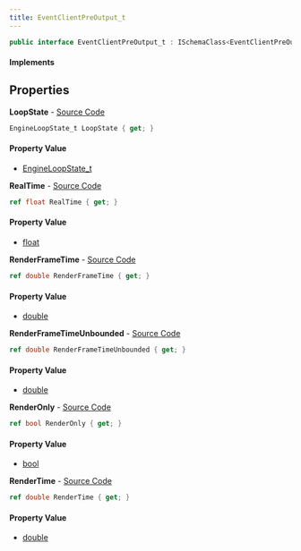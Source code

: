 ```yaml
---
title: EventClientPreOutput_t
---
```


```csharp
public interface EventClientPreOutput_t : ISchemaClass<EventClientPreOutput_t>, ISchemaField, ISchemaClass, INativeHandle
```

#### Implements

## Properties

**LoopState** - [Source Code](https://github.com/swiftly-solution/swiftlys2/blob/master/managed/src/SwiftlyS2.Generated/Schemas/Interfaces/EventClientPreOutput_t.cs#L16)

```csharp
EngineLoopState_t LoopState { get; }
```

#### Property Value

- [EngineLoopState_t](/docs/api/shared/schemadefinitions/engineloopstate_t)

**RealTime** - [Source Code](https://github.com/swiftly-solution/swiftlys2/blob/master/managed/src/SwiftlyS2.Generated/Schemas/Interfaces/EventClientPreOutput_t.cs#L24)

```csharp
ref float RealTime { get; }
```

#### Property Value

- [float](https://learn.microsoft.com/dotnet/api/system.single)

**RenderFrameTime** - [Source Code](https://github.com/swiftly-solution/swiftlys2/blob/master/managed/src/SwiftlyS2.Generated/Schemas/Interfaces/EventClientPreOutput_t.cs#L20)

```csharp
ref double RenderFrameTime { get; }
```

#### Property Value

- [double](https://learn.microsoft.com/dotnet/api/system.double)

**RenderFrameTimeUnbounded** - [Source Code](https://github.com/swiftly-solution/swiftlys2/blob/master/managed/src/SwiftlyS2.Generated/Schemas/Interfaces/EventClientPreOutput_t.cs#L22)

```csharp
ref double RenderFrameTimeUnbounded { get; }
```

#### Property Value

- [double](https://learn.microsoft.com/dotnet/api/system.double)

**RenderOnly** - [Source Code](https://github.com/swiftly-solution/swiftlys2/blob/master/managed/src/SwiftlyS2.Generated/Schemas/Interfaces/EventClientPreOutput_t.cs#L26)

```csharp
ref bool RenderOnly { get; }
```

#### Property Value

- [bool](https://learn.microsoft.com/dotnet/api/system.boolean)

**RenderTime** - [Source Code](https://github.com/swiftly-solution/swiftlys2/blob/master/managed/src/SwiftlyS2.Generated/Schemas/Interfaces/EventClientPreOutput_t.cs#L18)

```csharp
ref double RenderTime { get; }
```

#### Property Value

- [double](https://learn.microsoft.com/dotnet/api/system.double)

